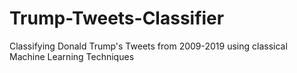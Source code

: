# Trump-Tweets-Classifier
Classifying Donald Trump's Tweets from 2009-2019 using classical Machine Learning Techniques
